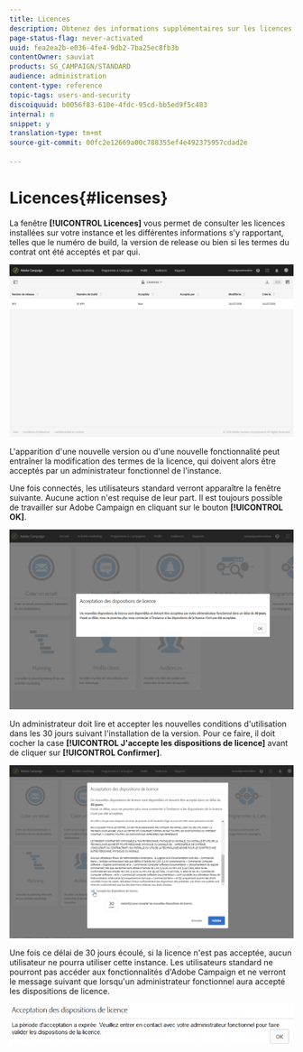 ```yaml
---
title: Licences
description: Obtenez des informations supplémentaires sur les licences installées sur votre instance.
page-status-flag: never-activated
uuid: fea2ea2b-e036-4fe4-9db2-7ba25ec8fb3b
contentOwner: sauviat
products: SG_CAMPAIGN/STANDARD
audience: administration
content-type: reference
topic-tags: users-and-security
discoiquuid: b0056f83-610e-4fdc-95cd-bb5ed9f5c483
internal: n
snippet: y
translation-type: tm+mt
source-git-commit: 00fc2e12669a00c788355ef4e492375957cdad2e

---
```



# Licences{#licenses}

La fenêtre **[!UICONTROL Licences]** vous permet de consulter les licences installées sur votre instance et les différentes informations s'y rapportant, telles que le numéro de build, la version de release ou bien si les termes du contrat ont été acceptés et par qui.

![](assets/license_1.png)

L'apparition d'une nouvelle version ou d'une nouvelle fonctionnalité peut entraîner la modification des termes de la licence, qui doivent alors être acceptés par un administrateur fonctionnel de l'instance.

Une fois connectés, les utilisateurs standard verront apparaître la fenêtre suivante. Aucune action n'est requise de leur part. Il est toujours possible de travailler sur Adobe Campaign en cliquant sur le bouton **[!UICONTROL OK]**.

![](assets/license_2.png)

Un administrateur doit lire et accepter les nouvelles conditions d'utilisation dans les 30 jours suivant l'installation de la version. Pour ce faire, il doit cocher la case **[!UICONTROL J'accepte les dispositions de licence]** avant de cliquer sur **[!UICONTROL Confirmer]**.

![](assets/license_3.png)

Une fois ce délai de 30 jours écoulé, si la licence n'est pas acceptée, aucun utilisateur ne pourra utiliser cette instance. Les utilisateurs standard ne pourront pas accéder aux fonctionnalités d'Adobe Campaign et ne verront le message suivant que lorsqu'un administrateur fonctionnel aura accepté les dispositions de licence.

![](assets/license_4.png)

